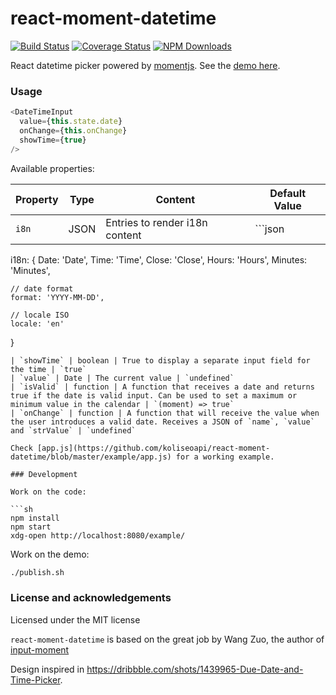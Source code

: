 # react-moment-datetime 

[![Build Status](https://secure.travis-ci.org/koliseoapi/react-moment-datetime.svg?branch=master)](http://travis-ci.org/koliseoapi/react-moment-datetime)
[![Coverage Status](https://img.shields.io/coveralls/koliseoapi/react-moment-datetime.svg?style=flat)](https://coveralls.io/r/koliseoapi/react-moment-datetime)
<a href="https://www.npmjs.com/package/react-moment-datetime"><img alt="NPM Downloads" src="https://img.shields.io/npm/dm/react-moment-datetime.svg?maxAge=43200"></a>

React datetime picker powered by [momentjs](http://momentjs.com). See the [demo here](http://koliseoapi.github.io/react-moment-datetime).

### Usage

``` javascript
<DateTimeInput
  value={this.state.date}
  onChange={this.onChange}
  showTime={true}
/>
```

Available properties:

| Property | Type | Content  | Default Value |
| --- | --- | --- | --- |
| `i8n` | JSON | Entries to render i18n content | ```json
i18n: {
    Date: 'Date',
    Time: 'Time',
    Close: 'Close',
    Hours: 'Hours',
    Minutes: 'Minutes',

    // date format
    format: 'YYYY-MM-DD',

    // locale ISO
    locale: 'en'
  }
```
| `showTime` | boolean | True to display a separate input field for the time | `true`
| `value` | Date | The current value | `undefined`
| `isValid` | function | A function that receives a date and returns true if the date is valid input. Can be used to set a maximum or minimum value in the calendar | `(moment) => true`
| `onChange` | function | A function that will receive the value when the user introduces a valid date. Receives a JSON of `name`, `value` and `strValue` | `undefined`

Check [app.js](https://github.com/koliseoapi/react-moment-datetime/blob/master/example/app.js) for a working example.

### Development

Work on the code:

```sh
npm install
npm start
xdg-open http://localhost:8080/example/
```

Work on the demo:

```sh
./publish.sh
```

### License and acknowledgements

Licensed under the MIT license

`react-moment-datetime` is based on the great job by Wang Zuo, the author of [input-moment](https://github.com/wangzuo/input-moment)

Design inspired in https://dribbble.com/shots/1439965-Due-Date-and-Time-Picker.

